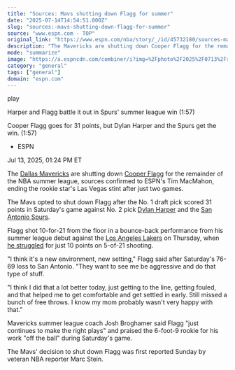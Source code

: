 ```yaml
---
title: "Sources: Mavs shutting down Flagg for summer"
date: "2025-07-14T14:54:51.000Z"
slug: "sources:-mavs-shutting-down-flagg-for-summer"
source: "www.espn.com - TOP"
original_link: "https://www.espn.com/nba/story/_/id/45732180/sources-mavericks-shut-cooper-flagg-rest-summer-league"
description: "The Mavericks are shutting down Cooper Flagg for the remainder of the NBA summer league, sources confirmed to ESPN."
mode: "summarize"
image: "https://a.espncdn.com/combiner/i?img=%2Fphoto%2F2025%2F0713%2Fr1518406_1296x729_16%2D9.jpg"
category: "general"
tags: ["general"]
domain: "espn.com"
---
```

<div id="readability-page-1" class="page"><div data-video="watch,640,360,45726074,whitelist-MZ|US|AS|GU|MP|PR|VI|UM|FM|ER|HT|MS|CM|BI|SS|GQ|UG|MX|GY|AU|GW|CI|BR|MU|DO|ZA|MW|AM|GP|NG|CU|SV|SX|AO|CD|UY|GH|GD|RW|SC|GN|SL|ZW|MG|NE|SZ|VG|PW|ET|RE|PE|NA|CF|BS|TG|GF|KM|NZ|KE|TZ|HN|CG|CR|PA|EC|MF|ST|VE|AI|CV|BW|JM|LS|FJ|LR|MQ|GA|BM|BO|SN|SR|AW|KN|TC|BF|PY|BZ|NI|ML|AR|BQ|CL|VC|GB|UK|ZM|AG|LC|TT|KY|BJ|GT|BB|MH|GM|CO|" data-cerebro-id="6872de17c0cf9d49642f256c" data-title="Harper and Flagg battle it out in Spurs' summer league win" data-source="espn" data-contributing-partner="wsc"><div><picture><source srcset="https://a.espncdn.com/combiner/i?img=%2Fmedia%2Fmotion%2F2025%2F0712%2Fb6532849b1344c29814747cbd97b4f9b1104%2Fb6532849b1344c29814747cbd97b4f9b1104.jpg&amp;w=943&amp;h=530&amp;cquality=80&amp;format=jpg" media="(min-width: 376px)"><source srcset="https://a.espncdn.com/combiner/i?img=%2Fmedia%2Fmotion%2F2025%2F0712%2Fb6532849b1344c29814747cbd97b4f9b1104%2Fb6532849b1344c29814747cbd97b4f9b1104.jpg&amp;w=375&amp;cquality=80, https://a.espncdn.com/combiner/i?img=%2Fmedia%2Fmotion%2F2025%2F0712%2Fb6532849b1344c29814747cbd97b4f9b1104%2Fb6532849b1344c29814747cbd97b4f9b1104.jpg&amp;w=750&amp;cquality=40&amp;format=jpg 2x" media="(max-width: 375px)"></picture><p><span data-id="45726074">play</span></p></div><figcaption><div><p><span>Harper and Flagg battle it out in Spurs' summer league win (1:57)</span></p><p>Cooper Flagg goes for 31 points, but Dylan Harper and the Spurs get the win. (1:57)</p></div></figcaption></div><div><div><ul><li><p>ESPN</p></li></ul><p><span>Jul 13, 2025, 01:24 PM ET</span></p></div><p>The <a data-clubhouse-guid="f00d1f4e-4ce6-d581-466c-5b52531cf7ad" href="https://www.espn.com/nba/team/_/name/dal/dallas-mavericks">Dallas Mavericks</a> are shutting down <a data-player-guid="6cf6ea11-b3e4-35fd-bb91-f9f6caf6e2c8" href="https://www.espn.com/nba/player/_/id/5041939/cooper-flagg">Cooper Flagg</a> for the remainder of the NBA summer league, sources confirmed to ESPN's Tim MacMahon, ending the rookie star's Las Vegas stint after just two games.</p><p>The Mavs opted to shut down Flagg after the No. 1 draft pick scored 31 points in Saturday's game against No. 2 pick <a data-player-guid="d8fd1989-052d-3e45-91f2-6fda54fa5c8e" href="https://www.espn.com/nba/player/_/id/5037871/dylan-harper">Dylan Harper</a> and the <a data-clubhouse-guid="8aef8547-32f5-0943-a1de-e734567674cc" href="https://www.espn.com/nba/team/_/name/sa/san-antonio-spurs">San Antonio Spurs</a>.</p><p>Flagg shot 10-for-21 from the floor in a bounce-back performance from his summer league debut against the <a data-clubhouse-guid="2876e98b-b9bc-2920-4319-46e6943f8be4" href="https://www.espn.com/nba/team/_/name/lal/los-angeles-lakers">Los Angeles Lakers</a> on Thursday, when <a href="https://www.espn.com/nba/story/_/id/45713427/cooper-flagg-wins-summer-league-debut-uneven-showing" target="_blank">he struggled</a> for just 10 points on 5-of-21 shooting.</p><p>"I think it's a new environment, new setting," Flagg said after Saturday's 76-69 loss to San Antonio. "They want to see me be aggressive and do that type of stuff.</p><p>"I think I did that a lot better today, just getting to the line, getting fouled, and that helped me to get comfortable and get settled in early. Still missed a bunch of free throws. I know my mom probably wasn't very happy with that."</p><p>Mavericks summer league coach Josh Broghamer said Flagg "just continues to make the right plays" and praised the 6-foot-9 rookie for his work "off the ball" during Saturday's game.</p><p>The Mavs' decision to shut down Flagg was first reported Sunday by veteran NBA reporter Marc Stein.</p>
</div></div>